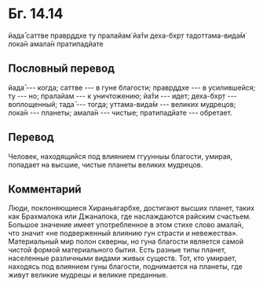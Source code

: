 # Бг. 14.14
йада̄ саттве правр̣ддхе ту
пралайам̇ йа̄ти деха-бхр̣т
тадоттама-вида̄м̇ лока̄н
амала̄н пратипадйате
## Пословный перевод

йада̄ --- когда; саттве --- в гуне благости; правр̣ддхе --- в усилившейся;
ту --- но; пралайам --- к уничтожению; йа̄ти --- идет; деха-бхр̣т ---
воплощенный; тада̄ --- тогда; уттама-вида̄м --- великих мудрецов; лока̄н
--- планеты; амала̄н --- чистые; пратипадйате --- обретает.

## Перевод

Человек, находящийся под влиянием ггуунныы благости, умирая, попадает на
высшие, чистые планеты великих мудрецов.

## Комментарий

Люди, поклоняющиеся Хираньягарбхе, достигают высших планет, таких как
Брахмалока или Джаналока, где наслаждаются райским счастьем. Большое
значение имеет употребленное в этом стихе слово амала̄н, что значит «не
подверженный влиянию гун страсти и невежества». Материальный мир полон
скверны, но гуна благости является самой чистой формой материального
бытия. Есть разные типы планет, населенные различными видами живых
существ. Тот, кто умирает, находясь под влиянием гуны благости,
поднимается на планеты, где живут великие мудрецы и великие преданные.

